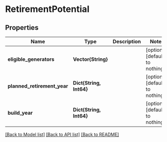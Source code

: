 # RetirementPotential


## Properties
Name | Type | Description | Notes
------------ | ------------- | ------------- | -------------
**eligible_generators** | **Vector{String}** |  | [optional] [default to nothing]
**planned_retirement_year** | **Dict{String, Int64}** |  | [optional] [default to nothing]
**build_year** | **Dict{String, Int64}** |  | [optional] [default to nothing]


[[Back to Model list]](../README.md#models) [[Back to API list]](../README.md#api-endpoints) [[Back to README]](../README.md)


